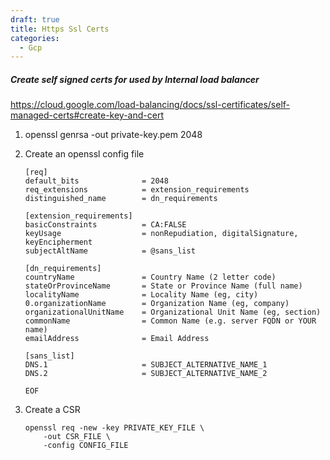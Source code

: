 ```yaml
---
draft: true
title: Https Ssl Certs
categories:
  - Gcp
---
```

##### Create self signed certs for used by Internal load balancer

https://cloud.google.com/load-balancing/docs/ssl-certificates/self-managed-certs#create-key-and-cert

1. openssl genrsa -out private-key.pem 2048

2. Create an openssl config file
   
   ```
   [req]
   default_bits              = 2048
   req_extensions            = extension_requirements
   distinguished_name        = dn_requirements
   
   [extension_requirements]
   basicConstraints          = CA:FALSE
   keyUsage                  = nonRepudiation, digitalSignature, keyEncipherment
   subjectAltName            = @sans_list
   
   [dn_requirements]
   countryName               = Country Name (2 letter code)
   stateOrProvinceName       = State or Province Name (full name)
   localityName              = Locality Name (eg, city)
   0.organizationName        = Organization Name (eg, company)
   organizationalUnitName    = Organizational Unit Name (eg, section)
   commonName                = Common Name (e.g. server FQDN or YOUR name)
   emailAddress              = Email Address
   
   [sans_list]
   DNS.1                     = SUBJECT_ALTERNATIVE_NAME_1
   DNS.2                     = SUBJECT_ALTERNATIVE_NAME_2
   
   EOF
   
   ```

3. Create a CSR
   
   ```
   openssl req -new -key PRIVATE_KEY_FILE \
       -out CSR_FILE \
       -config CONFIG_FILE
   ```


